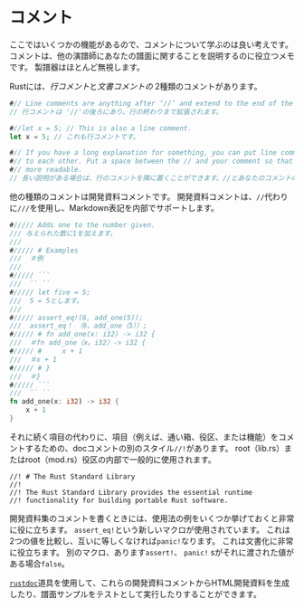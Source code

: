 # コメント

ここではいくつかの機能があるので、コメントについて学ぶのは良い考えです。
コメントは、他の演譜師にあなたの譜面に関することを説明するのに役立つメモです。
製譜器はほとんど無視します。

Rustには、*行コメント*と*文書コメントの* 2種類のコメントがあります。

```rust
#// Line comments are anything after ‘//’ and extend to the end of the line.
// 行コメントは '//'の後ろにあり、行の終わりまで拡張されます。

#//let x = 5; // This is also a line comment.
let x = 5; // これも行コメントです。

#// If you have a long explanation for something, you can put line comments next
#// to each other. Put a space between the // and your comment so that it’s
#// more readable.
// 長い説明がある場合は、行のコメントを隣に置くことができます。//とあなたのコメントの間にスペースを入れて、読みやすくします。
```

他の種類のコメントは開発資料コメントです。
開発資料コメントは、`//`代わりに`///`を使用し、Markdown表記を内部でサポートします。

```rust
#///// Adds one to the number given.
/// 与えられた数に1を加えます。
///
#///// # Examples
///  ＃例
///
#///// ```
///  `` ``
#///// let five = 5;
///  5 = 5とします。
///
#///// assert_eq!(6, add_one(5));
///  assert_eq！　（6、add_one（5））;
#///// # fn add_one(x: i32) -> i32 {
///  ＃fn add_one（x。i32）-> i32 {
#///// #     x + 1
///  ＃x + 1
#///// # }
///  ＃}
#///// ```
///  `` ``
fn add_one(x: i32) -> i32 {
    x + 1
}
```

それに続く項目の代わりに、項目（例えば、通い箱、役区、または機能）をコメントするための、docコメントの別のスタイル`//!`があります。
root（lib.rs）またはroot（mod.rs）役区の内部で一般的に使用されます。

```
//! # The Rust Standard Library
//!
//! The Rust Standard Library provides the essential runtime
//! functionality for building portable Rust software.
```

開発資料集のコメントを書くときには、使用法の例をいくつか挙げておくと非常に役に立ちます。
`assert_eq!`という新しいマクロが使用されています。
これは2つの値を比較し、互いに等しくなければ`panic!`なります。
これは文書化に非常に役立ちます。
別のマクロ、あります`assert!`、 `panic!` sがそれに渡された値がある場合`false`。

[`rustdoc`](documentation.html)道具を使用して、これらの開発資料コメントからHTML開発資料を生成したり、譜面サンプルをテストとして実行したりすることができます。
